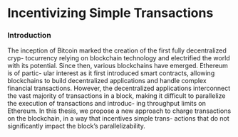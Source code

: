 # Incentivizing Simple Transactions

### Introduction
The inception of Bitcoin marked the creation of the first fully decentralized cryp-
tocurrency relying on blockchain technology and electrified the world with its
potential. Since then, various blockchains have emerged. Ethereum is of partic-
ular interest as it first introduced smart contracts, allowing blockchains to build
decentralized applications and handle complex financial transactions. However,
the decentralized applications interconnect the vast majority of transactions in a
block, making it difficult to parallelize the execution of transactions and introduc-
ing throughput limits on Ethereum. In this thesis, we propose a new approach
to charge transactions on the blockchain, in a way that incentives simple trans-
actions that do not significantly impact the block’s parallelizability.
